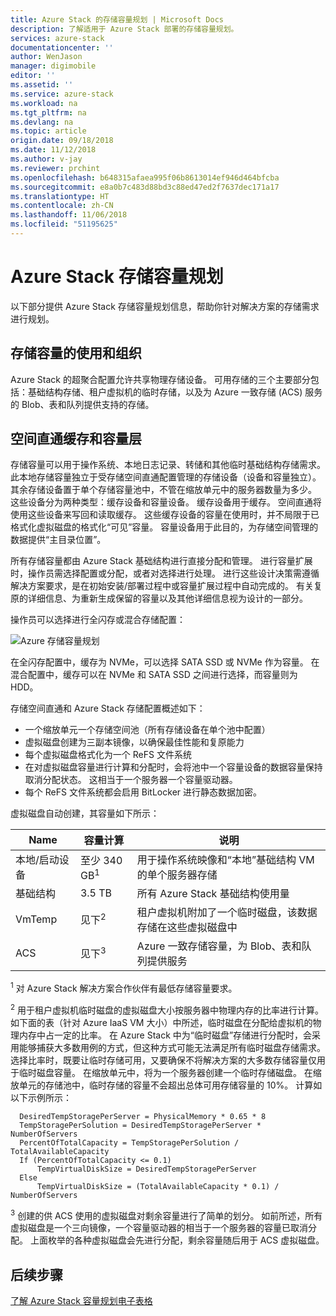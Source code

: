 ```yaml
---
title: Azure Stack 的存储容量规划 | Microsoft Docs
description: 了解适用于 Azure Stack 部署的存储容量规划。
services: azure-stack
documentationcenter: ''
author: WenJason
manager: digimobile
editor: ''
ms.assetid: ''
ms.service: azure-stack
ms.workload: na
ms.tgt_pltfrm: na
ms.devlang: na
ms.topic: article
origin.date: 09/18/2018
ms.date: 11/12/2018
ms.author: v-jay
ms.reviewer: prchint
ms.openlocfilehash: b648315afaea995f06b8613014ef946d464bfcba
ms.sourcegitcommit: e8a0b7c483d88bd3c88ed47ed2f7637dec171a17
ms.translationtype: HT
ms.contentlocale: zh-CN
ms.lasthandoff: 11/06/2018
ms.locfileid: "51195625"
---
```

# <a name="azure-stack-storage-capacity-planning"></a>Azure Stack 存储容量规划
以下部分提供 Azure Stack 存储容量规划信息，帮助你针对解决方案的存储需求进行规划。

## <a name="uses-and-organization-of-storage-capacity"></a>存储容量的使用和组织
Azure Stack 的超聚合配置允许共享物理存储设备。 可用存储的三个主要部分包括：基础结构存储、租户虚拟机的临时存储，以及为 Azure 一致存储 (ACS) 服务的 Blob、表和队列提供支持的存储。

## <a name="spaces-direct-cache-and-capacity-tiers"></a>空间直通缓存和容量层
存储容量可以用于操作系统、本地日志记录、转储和其他临时基础结构存储需求。 此本地存储容量独立于受存储空间直通配置管理的存储设备（设备和容量独立）。 其余存储设备置于单个存储容量池中，不管在缩放单元中的服务器数量为多少。 这些设备分为两种类型：缓存设备和容量设备。  缓存设备用于缓存。 空间直通将使用这些设备来写回和读取缓存。 这些缓存设备的容量在使用时，并不局限于已格式化虚拟磁盘的格式化“可见”容量。 容量设备用于此目的，为存储空间管理的数据提供“主目录位置”。

所有存储容量都由 Azure Stack 基础结构进行直接分配和管理。 进行容量扩展时，操作员需选择配置或分配，或者对选择进行处理。 进行这些设计决策需遵循解决方案要求，是在初始安装/部署过程中或容量扩展过程中自动完成的。 有关复原的详细信息、为重新生成保留的容量以及其他详细信息视为设计的一部分。 

操作员可以选择进行全闪存或混合存储配置：

![Azure 存储容量规划](media/azure-stack-capacity-planning/storage.png)

在全闪存配置中，缓存为 NVMe，可以选择 SATA SSD 或 NVMe 作为容量。 在混合配置中，缓存可以在 NVMe 和 SATA SSD 之间进行选择，而容量则为 HDD。

存储空间直通和 Azure Stack 存储配置概述如下：
- 一个缩放单元一个存储空间池（所有存储设备在单个池中配置）
- 虚拟磁盘创建为三副本镜像，以确保最佳性能和复原能力
- 每个虚拟磁盘格式化为一个 ReFS 文件系统
- 在对虚拟磁盘容量进行计算和分配时，会将池中一个容量设备的数据容量保持取消分配状态。 这相当于一个服务器一个容量驱动器。
- 每个 ReFS 文件系统都会启用 BitLocker 进行静态数据加密。 

虚拟磁盘自动创建，其容量如下所示：




|Name|容量计算|说明|
|-----|-----|-----|
|本地/启动设备|至少 340 GB<sup>1</sup>|用于操作系统映像和“本地”基础结构 VM 的单个服务器存储|
|基础结构|3.5 TB|所有 Azure Stack 基础结构使用量|
|VmTemp|见下<sup>2</sup>|租户虚拟机附加了一个临时磁盘，该数据存储在这些虚拟磁盘中|
|ACS|见下<sup>3</sup>|Azure 一致存储容量，为 Blob、表和队列提供服务|

<sup>1</sup> 对 Azure Stack 解决方案合作伙伴有最低存储容量要求。

<sup>2</sup> 用于租户虚拟机临时磁盘的虚拟磁盘大小按服务器中物理内存的比率进行计算。 如下面的表（针对 Azure IaaS VM 大小）中所述，临时磁盘在分配给虚拟机的物理内存中占一定的比率。 在 Azure Stack 中为“临时磁盘”存储进行分配时，会采用能够捕获大多数用例的方式，但这种方式可能无法满足所有临时磁盘存储需求。 选择比率时，既要让临时存储可用，又要确保不将解决方案的大多数存储容量仅用于临时磁盘容量。 在缩放单元中，将为一个服务器创建一个临时存储磁盘。 在缩放单元的存储池中，临时存储的容量不会超出总体可用存储容量的 10%。 计算如以下示例所示：

```
  DesiredTempStoragePerServer = PhysicalMemory * 0.65 * 8
  TempStoragePerSolution = DesiredTempStoragePerServer * NumberOfServers
  PercentOfTotalCapacity = TempStoragePerSolution / TotalAvailableCapacity
  If (PercentOfTotalCapacity <= 0.1)
      TempVirtualDiskSize = DesiredTempStoragePerServer
  Else
      TempVirtualDiskSize = (TotalAvailableCapacity * 0.1) / NumberOfServers
```

<sup>3</sup> 创建的供 ACS 使用的虚拟磁盘对剩余容量进行了简单的划分。 如前所述，所有虚拟磁盘是一个三向镜像，一个容量驱动器的相当于一个服务器的容量已取消分配。 上面枚举的各种虚拟磁盘会先进行分配，剩余容量随后用于 ACS 虚拟磁盘。

## <a name="next-steps"></a>后续步骤
[了解 Azure Stack 容量规划电子表格](capacity-planning-spreadsheet.md)
